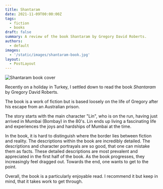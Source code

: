 ```yaml
---
title: Shantaram
date: 2021-11-09T00:00:00Z
tags:
  - fiction
  - books
draft: false
summary: A review of the book Shantaram by Gregory David Roberts.
authors:
  - default
images:
  - '/static/images/shantaram-book.jpg'
layout:
  - PostLayout
---
```


![Shantaram book cover](/static/images/shantaram-book.jpg 'Shantaram book cover')

Recently on a holiday in Turkey, I settled down to read the book _Shantaram_ by Gregory David Roberts.

The book is a work of fiction but is based loosely on the life of Gregory after his escape from an Australian prison.

The story starts with the main character "Lin", who is on the run, having just arrived in Mumbai (Bombay) in the 80's.
Lin ends up living a fascinating life and experiences the joys and hardships of Mumbai at the time.

In the book, it is hard to distinguish where the border lies between fiction and reality. The descriptions within the book are incredibly detailed. The descriptions and character portrayals are so good, that one can mistake them as facts. These detailed descriptions are most prevalent and appreciated in the first half of the book. As the book progresses, they increasingly feel dragged out. Towards the end, one wants to get to the point.

Overall, the book is a particularly enjoyable read. I recommend it but keep in mind, that it takes work to get through.
